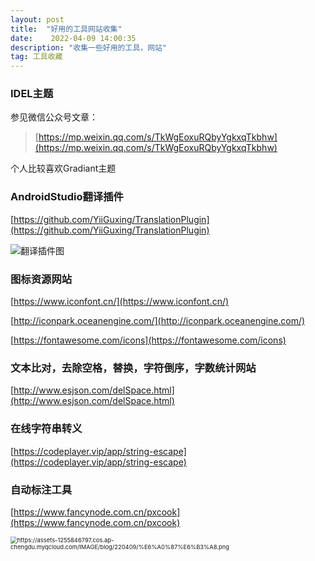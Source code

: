 ```yaml
---
layout: post
title:  "好用的工具网站收集"
date:    2022-04-09 14:00:35 
description: "收集一些好用的工具，网站"
tag: 工具收藏
---
```


### IDEL主题

参见微信公众号文章：

> [https://mp.weixin.qq.com/s/TkWgEoxuRQbyYgkxqTkbhw](https://mp.weixin.qq.com/s/TkWgEoxuRQbyYgkxqTkbhw)

个人比较喜欢Gradiant主题

### AndroidStudio翻译插件

[https://github.com/YiiGuxing/TranslationPlugin](https://github.com/YiiGuxing/TranslationPlugin)

<img src="https://assets-1255846797.cos.ap-chengdu.myqcloud.com/IMAGE/blog/220409/%E7%BF%BB%E8%AF%91%E6%88%AA%E5%9B%BE1.png" alt="翻译插件图"  />

### 图标资源网站

[https://www.iconfont.cn/](https://www.iconfont.cn/)

[http://iconpark.oceanengine.com/](http://iconpark.oceanengine.com/)

[https://fontawesome.com/icons](https://fontawesome.com/icons)

### 文本比对，去除空格，替换，字符倒序，字数统计网站

[http://www.esjson.com/delSpace.html](http://www.esjson.com/delSpace.html)

### 在线字符串转义

[https://codeplayer.vip/app/string-escape](https://codeplayer.vip/app/string-escape)

### 自动标注工具

[https://www.fancynode.com.cn/pxcook](https://www.fancynode.com.cn/pxcook)

<img src="https://assets-1255846797.cos.ap-chengdu.myqcloud.com/IMAGE/blog/220409/标注.png" alt="https://assets-1255846797.cos.ap-chengdu.myqcloud.com/IMAGE/blog/220409/%E6%A0%87%E6%B3%A8.png" style="zoom:67%;" />

